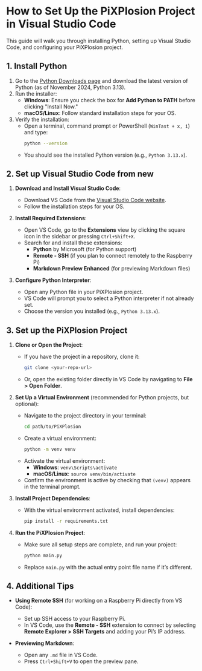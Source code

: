 # How to Set Up the PiXPlosion Project in Visual Studio Code

This guide will walk you through installing Python, setting up Visual Studio Code, and configuring your PiXPlosion project.

## 1. Install Python

1. Go to the [Python Downloads page](https://www.python.org/downloads/) and download the latest version of Python (as of November 2024, Python 3.13).
2. Run the installer:
   - **Windows**: Ensure you check the box for **Add Python to PATH** before clicking "Install Now."
   - **macOS/Linux**: Follow standard installation steps for your OS.
3. Verify the installation:
   - Open a terminal, command prompt or PowerShell (`WinTast + x, i`) and type:
     ```bash
     python --version
     ```
   - You should see the installed Python version (e.g., `Python 3.13.x`).

## 2. Set up Visual Studio Code from new

1. **Download and Install Visual Studio Code**:
   - Download VS Code from the [Visual Studio Code website](https://code.visualstudio.com/).
   - Follow the installation steps for your OS.

2. **Install Required Extensions**:
   - Open VS Code, go to the **Extensions** view by clicking the square icon in the sidebar or pressing `Ctrl+Shift+X`.
   - Search for and install these extensions:
     - **Python** by Microsoft (for Python support)
     - **Remote - SSH** (if you plan to connect remotely to the Raspberry Pi)
     - **Markdown Preview Enhanced** (for previewing Markdown files)
   
3. **Configure Python Interpreter**:
   - Open any Python file in your PiXPlosion project.
   - VS Code will prompt you to select a Python interpreter if not already set.
   - Choose the version you installed (e.g., `Python 3.13.x`).

## 3. Set up the PiXPlosion Project

1. **Clone or Open the Project**:
   - If you have the project in a repository, clone it:
     ```bash
     git clone <your-repo-url>
     ```
   - Or, open the existing folder directly in VS Code by navigating to **File > Open Folder**.

2. **Set Up a Virtual Environment** (recommended for Python projects, but optional):
   - Navigate to the project directory in your terminal:
     ```bash
     cd path/to/PiXPlosion
     ```
   - Create a virtual environment:
     ```bash
     python -m venv venv
     ```
   - Activate the virtual environment:
     - **Windows**: `venv\Scripts\activate`
     - **macOS/Linux**: `source venv/bin/activate`
   - Confirm the environment is active by checking that `(venv)` appears in the terminal prompt.

3. **Install Project Dependencies**:
   - With the virtual environment activated, install dependencies:
     ```bash
     pip install -r requirements.txt
     ```

4. **Run the PiXPlosion Project**:
   - Make sure all setup steps are complete, and run your project:
     ```bash
     python main.py
     ```
   - Replace `main.py` with the actual entry point file name if it’s different.

## 4. Additional Tips

- **Using Remote SSH** (for working on a Raspberry Pi directly from VS Code):
  - Set up SSH access to your Raspberry Pi.
  - In VS Code, use the **Remote - SSH** extension to connect by selecting **Remote Explorer > SSH Targets** and adding your Pi’s IP address.

- **Previewing Markdown**:
  - Open any `.md` file in VS Code.
  - Press `Ctrl+Shift+V` to open the preview pane.
